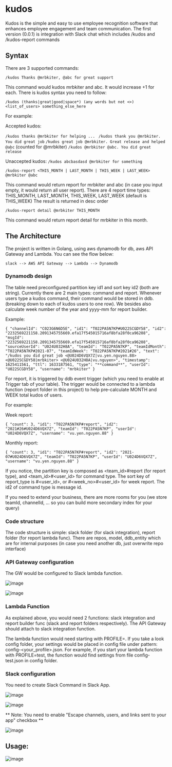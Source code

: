 # kudos

Kudos is the simple and easy to use employee recognition software that enhances employee engagement and team communication. The first version (0.0.1) is integration with Slack chat which includes /kudos and /kudos-report commands

## Syntax

There are 3 supported commands: 

``/kudos Thanks @mrbkiter, @abc for great support``

This command would kudos mrbkiter and abc. It would increase +1 for each. There is kudos syntax you need to follow:

``/kudos (thanks|great|good|space*) (any words but not <>) <list_of_users> something_else_here``

For example: 

Accepted kudos:

``/kudos thanks @mrbkiter for helping ... ``
``/kudos thank you @mrbkiter. You did great job``
``/kudos great job @mrbkiter. Great release and helped @abc`` (counted for @mrbkiter)
``/kudos @mrbkiter @abc. You did great release``

Unaccepted kudos:
``/kudos abcbasdasd @mrbkiter for something`` 

``/kudos-report <THIS_MONTH | LAST_MONTH | THIS_WEEK | LAST_WEEK> @mrbkiter @abc ``

This command would return report for mrbkiter and abc (in case you input empty, it would return all user report). There are 4 report time types: THIS_MONTH, LAST_MONTH, THIS_WEEK, LAST_WEEK (default is THIS_WEEK) The result is returned in desc order

``/kudos-report detail @mrbkiter THIS_MONTH`` 

This command would return report detail for mrbkiter in this month. 

## The Architecture

The project is written in Golang, using aws dynamodb for db, aws API Gateway and Lambda. You can see the flow below: 

``slack --> AWS API Gateway --> Lambda --> Dynamodb ``

### Dynamodb design

The table need preconfigured partition key id1 and sort key id2 (both are string). Currently there are 2 main types: command and report. Whenever users type a kudos command, their command would be stored in ddb. (breaking down to each of kudos users to one row). We besides also calculate week number of the year and yyyy-mm for report builder. 

Example: 

``{
  "channelId": "C023G6N6D5E",
  "id1": "T022PA5N7KP#U022SCGDY58",
  "id2": "2232569221158.2091345755669.efa17f545015716af8bfa28f0ca96208",
  "msgId": "2232569221158.2091345755669.efa17f545015716af8bfa28f0ca96208",
  "sourceUserId": "U024U032H8A",
  "teamId": "T022PA5N7KP",
  "teamIdMonth": "T022PA5N7KP#2021-07",
  "teamIdWeek": "T022PA5N7KP#2021#26",
  "text": "/kudos you did great job <@U024D6VQX7Z|vu.yen.nguyen.88> <@U022SCGDY58|mrbkiter> <@U024U032H8A|vu.nguyen>",
  "timestamp": 1625411561,
  "ttl": 1633187561,
  "type": "**command**",
  "userId": "U022SCGDY58",
  "username": "mrbkiter"
}``

For report, it is triggered by ddb event trigger (which you need to enable at Trigger tab of your table). The trigger would be connected to a lambda function (report folder in this project) to help pre-calculate MONTH and WEEK total kudos of users. 

For example: 

Week report: 

``{
  "count": 3,
  "id1": "T022PA5N7KP#report",
  "id2": "2021#26#U024D6VQX7Z",
  "teamId": "T022PA5N7KP",
  "userId": "U024D6VQX7Z",
  "username": "vu.yen.nguyen.88"
}``

Monthly report: 

``{
  "count": 3,
  "id1": "T022PA5N7KP#report",
  "id2": "2021-07#U024D6VQX7Z",
  "teamId": "T022PA5N7KP",
  "userId": "U024D6VQX7Z",
  "username": "vu.yen.nguyen.88"
}``

If you notice, the partition key is composed as <team_id>#report (for report type), and <team_id>#<user_id> for command type. The sort key of report_type is <yyyy-MM>#<user_id>, or <yyyy>#<week_no>#<user_id> for week report. The id2 of command type is message id. 
  
If you need to extend your business, there are more rooms for you (we store teamId, channelId, ... so you can build more secondary index for your query)
  
### Code structure
  
  The code structure is simple: slack folder (for slack integration), report folder (for report lambda func). There are repos, model, ddb_entity which are for internal purposes (in case you need another db, just overwrite repo interface) 
  
### API Gateway configuration
  
  The GW would be configured to Slack lambda function. 
  
  ![image](https://user-images.githubusercontent.com/10323118/124391376-8d090980-dd1a-11eb-92be-c6510abe6ec9.png)

  ![image](https://user-images.githubusercontent.com/10323118/124391410-b5910380-dd1a-11eb-85ff-4cbc90d46b5e.png)

 ### Lambda Function
  
As explained above, you would need 2 functions: slack integration and report builder func (slack and report folders respectively). The API Gateway should attach to slack integration function. 
  
  The lambda function would need starting with PROFILE=<your-profile>. If you take a look config folder, your settings would be placed in config file under pattern: config-<your_profile>.json. For example, if you start your lambda function with PROFILE=test, the function would find settings from file config-test.json in config folder. 
  
  
  ### Slack configuration 

You need to create Slack Command in Slack App. 
  
  ![image](https://user-images.githubusercontent.com/10323118/124391524-32bc7880-dd1b-11eb-9f8b-3847ec5fb04f.png)

  ![image](https://user-images.githubusercontent.com/10323118/124391540-449e1b80-dd1b-11eb-98cd-647429becc17.png)

** Note: You need to enable "Escape channels, users, and links sent to your app" checkbox **   
  
  ![image](https://user-images.githubusercontent.com/10323118/124391574-71eac980-dd1b-11eb-9993-c840f1d7a00d.png)

## Usage: 
  
  ![image](https://user-images.githubusercontent.com/10323118/124391623-b4140b00-dd1b-11eb-80d7-78e1af8e711e.png)

  
  

